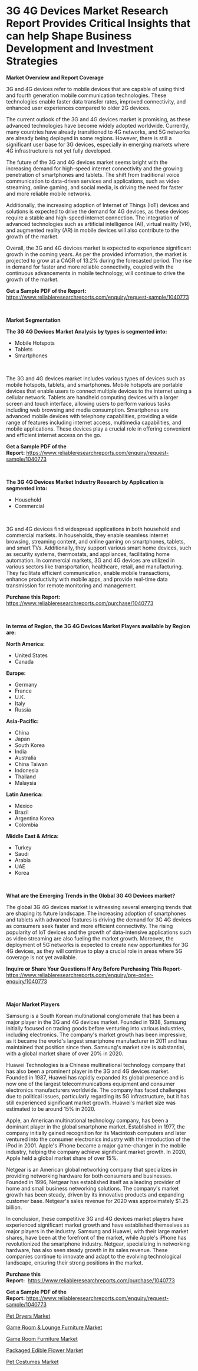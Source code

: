 <p><h1>3G 4G Devices Market Research Report Provides Critical Insights that can help Shape Business Development and Investment Strategies</h1></p><p><strong>Market Overview and Report Coverage</strong></p>
<p><p>3G and 4G devices refer to mobile devices that are capable of using third and fourth generation mobile communication technologies. These technologies enable faster data transfer rates, improved connectivity, and enhanced user experiences compared to older 2G devices.</p><p>The current outlook of the 3G and 4G devices market is promising, as these advanced technologies have become widely adopted worldwide. Currently, many countries have already transitioned to 4G networks, and 5G networks are already being deployed in some regions. However, there is still a significant user base for 3G devices, especially in emerging markets where 4G infrastructure is not yet fully developed.</p><p>The future of the 3G and 4G devices market seems bright with the increasing demand for high-speed internet connectivity and the growing penetration of smartphones and tablets. The shift from traditional voice communication to data-driven services and applications, such as video streaming, online gaming, and social media, is driving the need for faster and more reliable mobile networks.</p><p>Additionally, the increasing adoption of Internet of Things (IoT) devices and solutions is expected to drive the demand for 4G devices, as these devices require a stable and high-speed internet connection. The integration of advanced technologies such as artificial intelligence (AI), virtual reality (VR), and augmented reality (AR) in mobile devices will also contribute to the growth of the market.</p><p>Overall, the 3G and 4G devices market is expected to experience significant growth in the coming years. As per the provided information, the market is projected to grow at a CAGR of 13.2% during the forecasted period. The rise in demand for faster and more reliable connectivity, coupled with the continuous advancements in mobile technology, will continue to drive the growth of the market.</p></p>
<p><strong>Get a Sample PDF of the Report:</strong> <a href="https://www.reliableresearchreports.com/enquiry/request-sample/1040773">https://www.reliableresearchreports.com/enquiry/request-sample/1040773</a></p>
<p>&nbsp;</p>
<p><strong>Market Segmentation</strong></p>
<p><strong>The 3G 4G Devices Market Analysis by types is segmented into:</strong></p>
<p><ul><li>Mobile Hotspots</li><li>Tablets</li><li>Smartphones</li></ul></p>
<p>&nbsp;</p>
<p><p>The 3G and 4G devices market includes various types of devices such as mobile hotspots, tablets, and smartphones. Mobile hotspots are portable devices that enable users to connect multiple devices to the internet using a cellular network. Tablets are handheld computing devices with a larger screen and touch interface, allowing users to perform various tasks including web browsing and media consumption. Smartphones are advanced mobile devices with telephony capabilities, providing a wide range of features including internet access, multimedia capabilities, and mobile applications. These devices play a crucial role in offering convenient and efficient internet access on the go.</p></p>
<p><strong>Get a Sample PDF of the Report:</strong>&nbsp;<a href="https://www.reliableresearchreports.com/enquiry/request-sample/1040773">https://www.reliableresearchreports.com/enquiry/request-sample/1040773</a></p>
<p>&nbsp;</p>
<p><strong>The 3G 4G Devices Market Industry Research by Application is segmented into:</strong></p>
<p><ul><li>Household</li><li>Commercial</li></ul></p>
<p>&nbsp;</p>
<p><p>3G and 4G devices find widespread applications in both household and commercial markets. In households, they enable seamless internet browsing, streaming content, and online gaming on smartphones, tablets, and smart TVs. Additionally, they support various smart home devices, such as security systems, thermostats, and appliances, facilitating home automation. In commercial markets, 3G and 4G devices are utilized in various sectors like transportation, healthcare, retail, and manufacturing. They facilitate efficient communication, enable mobile transactions, enhance productivity with mobile apps, and provide real-time data transmission for remote monitoring and management.</p></p>
<p><strong>Purchase this Report:</strong>&nbsp; <a href="https://www.reliableresearchreports.com/purchase/1040773">https://www.reliableresearchreports.com/purchase/1040773</a></p>
<p>&nbsp;</p>
<p><strong>In terms of Region, the 3G 4G Devices Market Players available by Region are:</strong></p>
<p>
    <p> <strong> North America: </strong>
        <ul>
            <li>United States</li>
            <li>Canada</li>
        </ul>
        </p> 
    <p> <strong> Europe: </strong>
        <ul>
            <li>Germany</li>
            <li>France</li>
            <li>U.K.</li>
            <li>Italy</li>
            <li>Russia</li>
        </ul>
        </p> 
    <p> <strong> Asia-Pacific: </strong>
        <ul>
            <li>China</li>
            <li>Japan</li>
            <li>South Korea</li>
            <li>India</li>
            <li>Australia</li>
            <li>China Taiwan</li>
            <li>Indonesia</li>
            <li>Thailand</li>
            <li>Malaysia</li>
        </ul>
        </p> 
    <p> <strong> Latin America: </strong>
        <ul>
            <li>Mexico</li>
            <li>Brazil</li>
            <li>Argentina Korea</li>
            <li>Colombia</li>
        </ul>
        </p> 
    <p> <strong> Middle East & Africa: </strong>
        <ul>
            <li>Turkey</li>
            <li>Saudi</li>
            <li>Arabia</li>
            <li>UAE</li>
            <li>Korea</li>
        </ul>
    </p>
    </p>
<p>&nbsp;</p>
<p><strong>What are the Emerging Trends in the Global 3G 4G Devices market?</strong></p>
<p><p>The global 3G 4G devices market is witnessing several emerging trends that are shaping its future landscape. The increasing adoption of smartphones and tablets with advanced features is driving the demand for 3G 4G devices as consumers seek faster and more efficient connectivity. The rising popularity of IoT devices and the growth of data-intensive applications such as video streaming are also fueling the market growth. Moreover, the deployment of 5G networks is expected to create new opportunities for 3G 4G devices, as they will continue to play a crucial role in areas where 5G coverage is not yet available.</p></p>
<p><strong>Inquire or Share Your Questions If Any Before Purchasing This Report</strong>- <a href="https://www.reliableresearchreports.com/enquiry/pre-order-enquiry/1040773">https://www.reliableresearchreports.com/enquiry/pre-order-enquiry/1040773</a></p>
<p>&nbsp;</p>
<p><strong>Major Market Players</strong></p>
<p><p>Samsung is a South Korean multinational conglomerate that has been a major player in the 3G and 4G devices market. Founded in 1938, Samsung initially focused on trading goods before venturing into various industries, including electronics. The company's market growth has been impressive, as it became the world's largest smartphone manufacturer in 2011 and has maintained that position since then. Samsung's market size is substantial, with a global market share of over 20% in 2020.</p><p>Huawei Technologies is a Chinese multinational technology company that has also been a prominent player in the 3G and 4G devices market. Founded in 1987, Huawei has rapidly expanded its global presence and is now one of the largest telecommunications equipment and consumer electronics manufacturers worldwide. The company has faced challenges due to political issues, particularly regarding its 5G infrastructure, but it has still experienced significant market growth. Huawei's market size was estimated to be around 15% in 2020.</p><p>Apple, an American multinational technology company, has been a dominant player in the global smartphone market. Established in 1977, the company initially gained recognition for its Macintosh computers and later ventured into the consumer electronics industry with the introduction of the iPod in 2001. Apple's iPhone became a major game-changer in the mobile industry, helping the company achieve significant market growth. In 2020, Apple held a global market share of over 15%.</p><p>Netgear is an American global networking company that specializes in providing networking hardware for both consumers and businesses. Founded in 1996, Netgear has established itself as a leading provider of home and small business networking solutions. The company's market growth has been steady, driven by its innovative products and expanding customer base. Netgear's sales revenue for 2020 was approximately $1.25 billion.</p><p>In conclusion, these competitive 3G and 4G devices market players have experienced significant market growth and have established themselves as major players in the industry. Samsung and Huawei, with their large market shares, have been at the forefront of the market, while Apple's iPhone has revolutionized the smartphone industry. Netgear, specializing in networking hardware, has also seen steady growth in its sales revenue. These companies continue to innovate and adapt to the evolving technological landscape, ensuring their strong positions in the market.</p></p>
<p><strong>Purchase this Report:</strong>&nbsp;&nbsp;<a href="https://www.reliableresearchreports.com/purchase/1040773">https://www.reliableresearchreports.com/purchase/1040773</a></p>
<p></p>
<p><strong>Get a Sample PDF of the Report:</strong>&nbsp;<a href="https://www.reliableresearchreports.com/enquiry/request-sample/1040773">https://www.reliableresearchreports.com/enquiry/request-sample/1040773</a></p>
<p><p><a href="https://github.com/tamvrosiya/Market-Research-Report-List-1/blob/main/pet-dryers-market.md">Pet Dryers Market</a></p><p><a href="https://github.com/aasishrp01/Market-Research-Report-List-2/blob/main/game-room-lounge-furniture-market.md">Game Room & Lounge Furniture Market</a></p><p><a href="https://github.com/Paul14Anderson63/Market-Research-Report-List-1/blob/main/game-room-furniture-market.md">Game Room Furniture Market</a></p><p><a href="https://github.com/gaydyna/Market-Research-Report-List-1/blob/main/packaged-edible-flower-market.md">Packaged Edible Flower Market</a></p><p><a href="https://github.com/dringals/Market-Research-Report-List-1/blob/main/pet-costumes-market.md">Pet Costumes Market</a></p></p>